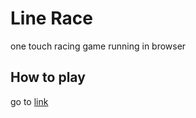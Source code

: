 # Line Race
one touch racing game running in browser

## How to play

go to [link](https://dkormann.github.io/line_race)

